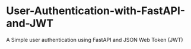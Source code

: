 # User-Authentication-with-FastAPI-and-JWT
A Simple user authentication using FastAPI and JSON Web Token (JWT)
